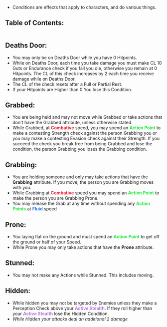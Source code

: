 - Conditions are effects that apply to characters, and do various things. 
## Table of Contents:
```table-of-contents
```
## Deaths Door:
- You may only be on Deaths Door while you have 0 Hitpoints.
- While on Deaths Door, each time you take damage you must make CL 10 Guts or Endurance check if you fail you die, otherwise you remain at 0 Hitpoints. The CL of this check increases by 2 each time you receive damage while on Deaths Door.
- The CL of the check resets after a Full or Partial Rest.
- If your Hitpoints are Higher than 0 You lose this Condition.
## Grabbed:
- You are being held and may not move while Grabbed or take actions that don't have the Grabbed attribute, unless otherwise stated.
- While Grabbed, at <span style="font-weight:bold; color:rgb(235, 33, 53)">Combative</span> speed, you may spend an <span style="font-weight:bold; color:rgb(33, 235, 60)">Action Point</span> to make a contesting Strength check against the person Grabbing you or you may make a contesting Evasion check against their Strength. If you succeed the check you break free from being Grabbed and lose the condition, the person Grabbing you loses the Grabbing condition. 
## Grabbing:
- You are holding someone and only may take actions that have the **Grabbing** attribute. If you move, the person you are Grabbing moves with you.
- While Grabbing at <span style="font-weight:bold; color:rgb(235, 33, 53)">Combative</span> speed you may spend an <span style="font-weight:bold; color:rgb(33, 235, 60)">Action Point</span> to make the person you are Grabbing Prone.
- You may release the Grab at any time without spending any <span style="font-weight:bold; color:rgb(33, 235, 60)">Action Points</span> at <span style="font-weight:bold; color:rgb(33, 117, 235)">Fluid</span> speed
## Prone:
- You laying flat on the ground and must spend an <span style="font-weight:bold; color:rgb(33, 235, 60)">Action Point</span> to get off the ground or half of your Speed.
- While Prone you may only take actions that have the **Prone** attribute.
## Stunned:
- You may not make any Actions while Stunned. This includes moving.
## Hidden:
- While hidden you may not be targeted by Enemies unless they make a Perception Check above your <span style="font-weight:bold; color:rgb(181, 119, 228)"><span style="color:rgb(181, 119, 228)">Active Stealth</span></span>. If they roll higher than your <span style="font-weight:bold;color:rgb(181, 119, 228)">Active Stealth</span> lose the Hidden Condition.
- *While Hidden your attacks deal an additional 2 damage*